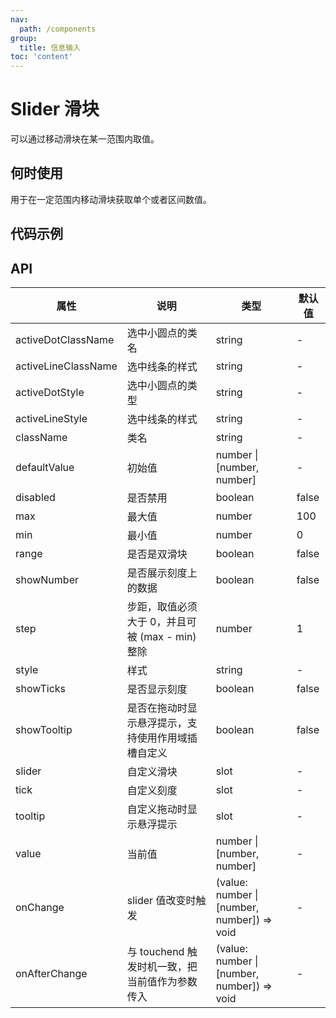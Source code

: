 ```yaml
---
nav:
  path: /components
group:
  title: 信息输入
toc: 'content'
---
```


# Slider 滑块

<!-- <code src="../../docs/components/compatibility.tsx" inline="true"></code> -->

可以通过移动滑块在某一范围内取值。

## 何时使用

用于在一定范围内移动滑块获取单个或者区间数值。

## 代码示例

<!-- <code src='pages/Slider/index'></code> -->

## API

| 属性                | 说明                                         | 类型                                 | 默认值 |
|---------------------|--------------------------------------------|--------------------------------------|--------|
| activeDotClassName  | 选中小圆点的类名                               | string                               | -      |
| activeLineClassName | 选中线条的样式                                 | string                               | -      |
| activeDotStyle      | 选中小圆点的类型                               | string                               | -      |
| activeLineStyle     | 选中线条的样式                                 | string                               | -      |
| className           | 类名                                          | string                               | -      |
| defaultValue        | 初始值                                        | number \| [number, number]           | -      |
| disabled            | 是否禁用                                       | boolean                              | false  |
| max                 | 最大值                                        | number                               | 100    |
| min                 | 最小值                                        | number                               | 0      |
| range               | 是否是双滑块                                   | boolean                              | false  |
| showNumber          | 是否展示刻度上的数据                             | boolean                              | false  |
| step                | 步距，取值必须大于 0，并且可被 (max - min) 整除 | number                               | 1      |
| style               | 样式                                          | string                               | -      |
| showTicks           | 是否显示刻度                                     | boolean                              | false  |
| showTooltip         | 是否在拖动时显示悬浮提示，支持使用作用域插槽自定义    | boolean                              | false  |
| slider              | 自定义滑块                                      | slot                                 | -      |
| tick                | 自定义刻度                                      | slot                                 | -      |
| tooltip             | 自定义拖动时显示悬浮提示                          | slot                                 | -      |
| value               | 当前值                                        | number \| [number, number]           | -      |
| onChange            | slider 值改变时触发                            | (value: number &verbar; [number, number]) => void | -      |
| onAfterChange       | 与 touchend 触发时机一致，把当前值作为参数传入 | (value: number &verbar; [number, number]) => void | -      |
